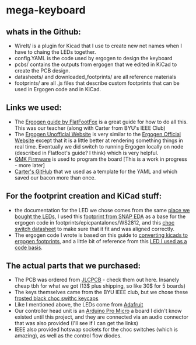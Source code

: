 # mega-keyboard

## whats in the Github:
* WireIt/ is a plugin for Kicad that I use to create new net names when I have to chaing the LEDs together.
* config.YAML is the code used by ergogen to design the keyboard
* pcbs/ contains the outputs from ergogen that we edited in KiCad to create the PCB design.
* datasheets/ and downloaded_footprints/ are all reference materials
* footprints/ are all .js files that describe custom footprints that can be used in Ergogen code and in KiCad.

## Links we used:
* The [Ergogen guide by FlatFootFox](https://flatfootfox.com/ergogen-introduction/) is a great guide for how to do all this. This was our teacher (along with Carter from BYU's IEEE Club)
* The [Ergogen Unofficial Website](https://ergogen.cache.works/) is very similar to the [Ergogen Official Website](https://ergogen.xyz/) except that it is a little better at rendering something things in real time. Eventually we did switch to running Ergogen locally on node (described in Flatfoot's guide? I think) which is very helpful.
* [QMK Firmware](https://qmk.fm/) is used to program the board [This is a work in progress - more later]
* [Carter's GitHub](https://github.com/Virginia2244/BYU-IEEE-Keyboard-Project) that we used as a template for the YAML and which saved our bacon more than once.

## For the footprint creation and KiCad stuff:
* the documentation for the LED we chose comes from the same [place we bought the LEDs](https://www.adafruit.com/product/4684), I used this [footprint from SNAP EDA](https://www.snapeda.com/parts/WS2812-2020/Worldsemi/view-part/?company=BYU&) as a base for the ergogen code in footprints/epicpantalones/WS2812, and this [choc switch datasheet](https://cdn-shop.adafruit.com/product-files/5113/CHOC+keyswitch_Kailh-CPG135001D01_C400229.pdf) to make sure that it fit and was aligned correctly.
* The ergogen code I wrote is based on this guide to [converting kicads to ergogen footprints](https://nilnil.notion.site/Convert-Kicad-Footprints-to-Ergogen-8340ce87ad554c69af4e3f92bc9a0898#03eb03c468ba49feabb4847096c0ff94), and a little bit of reference from this [LED I used as a code basis](https://github.com/infused-kim/kb_ergogen_fp/blob/main/smd_0805.js).

## The actual parts that we purchased:
* The PCB was ordered from [JLCPCB](https://jlcpcb.com/) - check them out here. Insanely cheap tbh for what we got (13$ plus shipping, so like 30$ for 5 boards)
* The keys themselves came from the BYU IEEE club, but we chose these [frosted black choc swithc keycaps](https://a.co/d/dT4MgD5)
* Like I mentioned above, the LEDs come from [Adafruit](https://www.adafruit.com/product/4684)
* Our controller head unit is an [Arduino Pro Micro](https://www.sparkfun.com/products/12640) a board I didn't know existed until this project, and they are connected via an audio connector that was also provided (I'll see if I can get the links)
* IEEE also provided hotswap sockets for the choc switches (which is amazing), as well as the control flow diodes.

